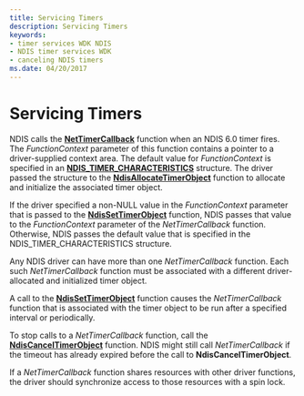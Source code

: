 ```yaml
---
title: Servicing Timers
description: Servicing Timers
keywords:
- timer services WDK NDIS
- NDIS timer services WDK
- canceling NDIS timers
ms.date: 04/20/2017
---
```


# Servicing Timers





NDIS calls the [**NetTimerCallback**](/windows-hardware/drivers/ddi/ndis/nc-ndis-ndis_timer_function) function when an NDIS 6.0 timer fires. The *FunctionContext* parameter of this function contains a pointer to a driver-supplied context area. The default value for *FunctionContext* is specified in an [**NDIS\_TIMER\_CHARACTERISTICS**](/windows-hardware/drivers/ddi/ndis/ns-ndis-_ndis_timer_characteristics) structure. The driver passed the structure to the [**NdisAllocateTimerObject**](/windows-hardware/drivers/ddi/ndis/nf-ndis-ndisallocatetimerobject) function to allocate and initialize the associated timer object.

If the driver specified a non-NULL value in the *FunctionContext* parameter that is passed to the [**NdisSetTimerObject**](/windows-hardware/drivers/ddi/ndis/nf-ndis-ndissettimerobject) function, NDIS passes that value to the *FunctionContext* parameter of the *NetTimerCallback* function. Otherwise, NDIS passes the default value that is specified in the NDIS\_TIMER\_CHARACTERISTICS structure.

Any NDIS driver can have more than one *NetTimerCallback* function. Each such *NetTimerCallback* function must be associated with a different driver-allocated and initialized timer object.

A call to the [**NdisSetTimerObject**](/windows-hardware/drivers/ddi/ndis/nf-ndis-ndissettimerobject) function causes the *NetTimerCallback* function that is associated with the timer object to be run after a specified interval or periodically.

To stop calls to a *NetTimerCallback* function, call the [**NdisCancelTimerObject**](/windows-hardware/drivers/ddi/ndis/nf-ndis-ndiscanceltimerobject) function. NDIS might still call *NetTimerCallback* if the timeout has already expired before the call to **NdisCancelTimerObject**.

If a *NetTimerCallback* function shares resources with other driver functions, the driver should synchronize access to those resources with a spin lock.

 

